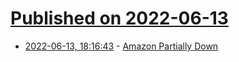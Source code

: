 # [Published on 2022-06-13](index.md)

* [2022-06-13, 18:16:43](https://news.ycombinator.com/item?id=31729261) - [Amazon Partially Down](https://news.ycombinator.com/item?id=31729261)
